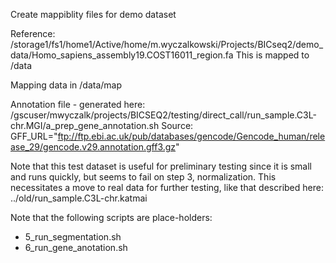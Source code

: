 Create mappiblity files for demo dataset

Reference: /storage1/fs1/home1/Active/home/m.wyczalkowski/Projects/BICseq2/demo_data/Homo_sapiens_assembly19.COST16011_region.fa
This is mapped to /data

Mapping data in /data/map

Annotation file - generated here:
    /gscuser/mwyczalk/projects/BICSEQ2/testing/direct_call/run_sample.C3L-chr.MGI/a_prep_gene_annotation.sh
Source:
    GFF_URL="ftp://ftp.ebi.ac.uk/pub/databases/gencode/Gencode_human/release_29/gencode.v29.annotation.gff3.gz"

Note that this test dataset is useful for preliminary testing since it is small and runs quickly, but seems to fail
on step 3, normalization.  This necessitates a move to real data for further testing, like that described here:
../old/run_sample.C3L-chr.katmai

Note that the following scripts are place-holders:
  *  5_run_segmentation.sh
  *  6_run_gene_anotation.sh
